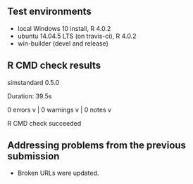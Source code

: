 ## Test environments

-   local Windows 10 install, R 4.0.2
-   ubuntu 14.04.5 LTS (on travis-ci), R 4.0.2
-   win-builder (devel and release)

## R CMD check results

simstandard 0.5.0

Duration: 39.5s

0 errors v \| 0 warnings v \| 0 notes v

R CMD check succeeded

## Addressing problems from the previous submission

-   Broken URLs were updated.
